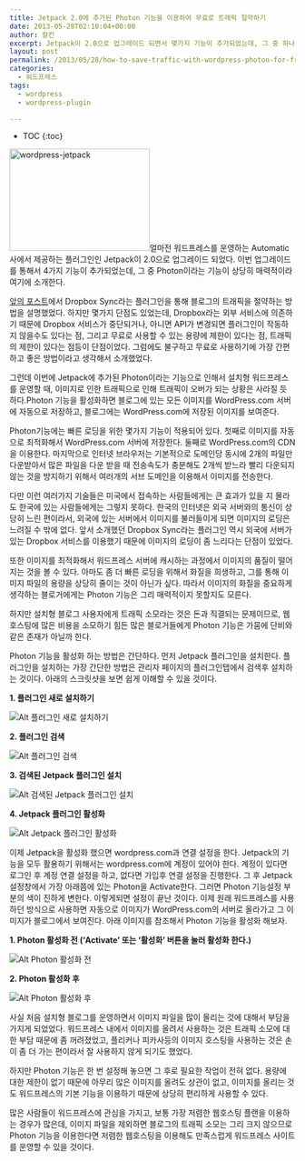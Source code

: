 ```yaml
---
title: Jetpack 2.0에 추가된 Photon 기능을 이용하여 무료로 트래픽 절약하기
date: 2013-05-28T02:10:04+00:00
author: 칼킨
excerpt: Jetpack이 2.0으로 업그레이드 되면서 몇가지 기능이 추가되었는데, 그 중 하나가 Photon이다. Photon은 워드프레스에서 제공하는 무료 이미지 CDN 기능으로 이 기능을 이용하면 트래픽을 상당히 절약할 수 있다.
layout: post
permalink: /2013/05/28/how-to-save-traffic-with-wordpress-photon-for-free/
categories:
  - 워드프레스
tags:
  - wordpress
  - wordpress-plugin

---
```


* TOC
{:toc}


<img class="alignright" alt="wordpress-jetpack" src="https://lh5.googleusercontent.com/-EW3AGwuk-SQ/UaOUiyjiLSI/AAAAAAABf_s/1FpoNtQkPO0/s800/wordpress-jetpack.png" width="247" height="180" />얼마전 워드프레스를 운영하는 Automatic사에서 제공하는 플러그인인 Jetpack이 2.0으로 업그레이드 되었다. 이번 업그레이드를 통해서 4가지 기능이 추가되었는데, 그 중 Photon이라는 기능이 상당히 매력적이라 여기에 소개한다.

[앞의 포스트](http://blog.kalkin7.com/1/how-to-save-traffic-with-wordpress-dropbox-sync-plugin "워드프레스의 Dropbox Sync 플러그인을 이용해서 트래픽 절약하기")에서 Dropbox Sync라는 플러그인을 통해 블로그의 트래픽을 절약하는 방법을 설명했었다. 하지만 몇가지 단점도 있었는데, Dropbox라는 외부 서비스에 의존하기 때문에 Dropbox 서비스가 중단되거나, 아니면 API가 변경되면 플러그인이 작동하지 않을수도 있다는 점, 그리고 무료로 사용할 수 있는 용량에 제한이 있다는 점, 트래픽의 제한이 있다는 점등이 단점이었다. 그럼에도 불구하고 무료로 사용하기에 가장 간편하고 좋은 방법이라고 생각해서 소개했었다.

그런데 이번에 Jetpack에 추가된 Photon이라는 기능으로 인해서 설치형 워드프레스를 운영할 때, 이미지로 인한 트래픽으로 인해 트래픽이 오버가 되는 상황은 사라질 듯 하다.Photon 기능을 활성화하면 블로그에 있는 모든 이미지를 WordPress.com 서버에 자동으로 저장하고, 블로그에는 WordPress.com에 저장된 이미지를 보여준다.

Photon기능에는 빠른 로딩을 위한 몇가지 기능이 적용되어 있다. 첫째로 이미지를 자동으로 최적화해서 WordPress.com 서버에 저장한다. 둘째로 WordPress.com의 CDN을 이용한다. 마지막으로 인터넷 브라우저는 기본적으로 도메인당 동시에 2개의 파일만 다운받아서 많은 파일을 다운 받을 때 전송속도가 충분해도 2개씩 받느라 빨리 다운되지 않는 것을 방지하기 위해서 여러개의 서브 도메인을 이용해서 이미지를 전송한다.

다만 이런 여러가지 기술들은 미국에서 접속하는 사람들에게는 큰 효과가 있을 지 몰라도 한국에 있는 사람들에게는 그렇지 못하다. 한국의 인터넷은 외국 서버와의 통신이 상당히 느린 편이라서, 외국에 있는 서버에서 이미지를 불러들이게 되면 이미지의 로딩은 느려질 수 밖에 없다. 앞서 소개했던 Dropbox Sync라는 플러그인 역시 외국에 서버가 있는 Dropbox 서비스를 이용했기 때문에 이미지의 로딩이 좀 느리다는 단점이 있었다.

또한 이미지를 최적화해서 워드프레스 서버에 캐시하는 과정에서 이미지의 품질이 떨어지는 것을 볼 수 있다. 아마도 좀 더 빠른 로딩을 위해서 화질을 희생하고, 그를 통해 이미지 파일의 용량을 상당히 줄이는 것이 아닌가 싶다. 따라서 이미지의 화질을 중요하게 생각하는 블로거에게는 Photon 기능은 그리 매력적이지 못할지도 모른다.

하지만 설치형 블로그 사용자에게 트래픽 소모라는 것은 돈과 직결되는 문제이므로, 웹호스팅에 많은 비용을 소모하기 힘든 많은 블로거들에게 Photon 기능은 가뭄에 단비와 같은 존재가 아닐까 한다.

Photon 기능을 활성화 하는 방법은 간단하다. 먼저 Jetpack 플러그인을 설치한다. 플러그인을 설치하는 가장 간단한 방법은 관리자 페이지의 플러그인탭에서 검색후 설치하는 것이다. 아래의 스크릿샷을 보면 쉽게 이해할 수 있을 것이다.

**1. 플러그인 새로 설치하기**
  
![Alt 플러그인 새로 설치하기](https://lh5.googleusercontent.com/-XOuiaW1paQI/UKCZ8WVTuyI/AAAAAAABcYk/yBKuDGyrLYk/s800/install_wordpress_plugin01.png)

**2. 플러그인 검색**
  
![Alt 플러그인 검색](https://lh4.googleusercontent.com/-Ktgi7B5fdts/UKCZ8dx2scI/AAAAAAABcYg/Sgq2QAriJUg/s800/install_wordpress_plugin02.png)

**3. 검색된 Jetpack 플러그인 설치**
  
![Alt 검색된 Jetpack 플러그인 설치](https://lh4.googleusercontent.com/-YDez841c0uU/UKCZ8Zl6v7I/AAAAAAABcYc/B87-xY4Vo3M/s800/install_wordpress_plugin03.png)

**4. Jetpack 플러그인 활성화**
  
![Alt Jetpack 플러그인 활성화](https://lh6.googleusercontent.com/-T7mn1wFRaqk/UKCZ9D9hdPI/AAAAAAABcYw/CPbzEyCTKbg/s800/install_wordpress_plugin04.png)

이제 Jetpack을 활성화 했으면 wordpress.com과 연결 설정을 한다. Jetpack의 기능을 모두 활용하기 위해서는 wordpress.com에 계정이 있어야 한다. 계정이 있다면 로그인 후 계정 연결 설정을 하고, 없다면 가입후 연결 설정을 진행한다. 그 후 Jetpack 설정창에서 가장 아래쯤에 있는 Photon을 Activate한다. 그러면 Photon 기능설정 부분의 색이 진하게 변한다. 이렇게되면 설정이 끝난 것이다. 이제 원래 워드프레스를 사용하던 방식으로 사용하면 자동으로 이미지가 WordPress.com의 서버로 올라가고 그 이미지가 블로그에서 보여진다. 아래 이미지를 참조해서 Photon 기능을 활성화 해보자.

**1. Photon 활성화 전 (&#8216;Activate&#8217; 또는 &#8216;활성화&#8217; 버튼을 눌러 활성화 한다.)**
  
![Alt Photon 활성화 전](https://lh5.googleusercontent.com/-Fud7iw40ZKc/UKCbtQrrVnI/AAAAAAABcZA/UD9eiEZpXKM/s800/jetpack_2-0_photon01.png)

**2. Photon 활성화 후**
  
![Alt Photon 활성화 후](https://lh5.googleusercontent.com/-e1bweVz9ygA/UKCbtX-7LsI/AAAAAAABcY8/jNrbxH_O4y0/s800/jetpack_2-0_photon02.png)

사실 처음 설치형 블로그를 운영하면서 이미지 파일을 많이 올리는 것에 대해서 부담을 가지게 되었었다. 워드프레스 내에서 이미지를 올려서 사용하는 것은 트래픽 소모에 대한 부담 때문에 좀 꺼려졌었고, 플리커나 피카사등의 이미지 호스팅을 사용하는 것은 손이 좀 더 가는 편이라서 잘 사용하지 않게 되기도 했었다.

하지만 Photon 기능은 한 번 설정해 놓으면 그 후로 필요한 작업이 전혀 없다. 용량에 대한 제한이 없기 때문에 아무리 많은 이미지를 올려도 상관이 없고, 이미지를 올리는 것도 워드프레스의 기본 기능을 이용하기 때문에 상당히 편리하게 사용할 수 있다.

많은 사람들이 워드프레스에 관심을 가지고, 보통 가장 저렴한 웹호스팅 플랜을 이용하는 경우가 많은데, 이미지 파일을 제외하면 블로그의 트래픽 소모는 그리 크지 않으므로 Photon 기능을 이용한다면 저렴한 웹호스팅을 이용해도 만족스럽게 워드프레스 사이트를 운영할 수 있을 것이다.